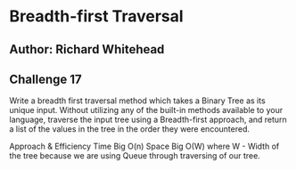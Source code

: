 # Breadth-first Traversal

## Author: Richard Whitehead

## Challenge 17

Write a breadth first traversal method which takes a Binary Tree as its unique input. Without utilizing any of the built-in methods available to your language, traverse the input tree using a Breadth-first approach, and return a list of the values in the tree in the order they were encountered.

Approach & Efficiency
Time Big O(n) Space Big O(W) where W - Width of the tree because we are using Queue through traversing of our tree.